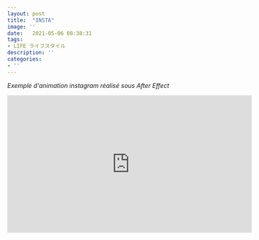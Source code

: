```yaml
---
layout: post
title:  "INSTA"
image: ''
date:   2021-05-06 08:38:31
tags:
- LIFE ライフスタイル
description: ''
categories:
- ''
---
```


_Exemple d'animation instagram réalisé sous After Effect_

<div align="center">
<iframe width="560" height="315" src="https://www.youtube.com/embed/42Cqmp-4o00" title="YouTube video player" frameborder="0" allow="accelerometer; autoplay; clipboard-write; encrypted-media; gyroscope; picture-in-picture" allowfullscreen></iframe>
</div>
